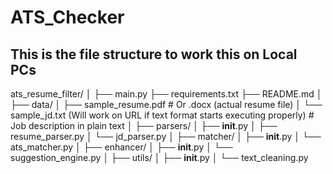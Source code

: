 # ATS_Checker

## This is the file structure to work this on Local PCs

ats_resume_filter/
│
├── main.py
├── requirements.txt
├── README.md
│
├── data/
│   ├── sample_resume.pdf                                                                    # Or .docx (actual resume file)
│   └── sample_jd.txt (Will work on URL if text format starts executing properly)            # Job description in plain text
│
├── parsers/
│   ├── __init__.py
│   ├── resume_parser.py
│   └── jd_parser.py
│
├── matcher/
│   ├── __init__.py
│   └── ats_matcher.py
│
├── enhancer/
│   ├── __init__.py
│   └── suggestion_engine.py
│
├── utils/
│   ├── __init__.py
│   └── text_cleaning.py
